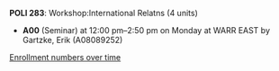 **POLI 283**: Workshop:International Relatns (4 units)

- **A00** (Seminar) at 12:00 pm–2:50 pm on Monday at WARR EAST by Gartzke, Erik (A08089252)

[Enrollment numbers over time](./POLI283.tsv)
